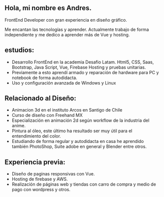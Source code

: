 ## Hola, mi nombre es Andres.

FrontEnd Developer con gran experiencia en diseño gráfico.

Me encantan las tecnologías y aprender.
Actualmente trabajo de forma independiente y me dedico a aprender más de Vue y hosting.

## estudios:
-	Desarrollo FrontEnd en la academia Desafio Latam.
  Html5, CSS, Saas, Bootstrap, Java Script, Vue, Firebase Hosting y pruebas unitarias.
-	Previamente a esto aprendí armado y reparación de hardware para PC y notebook de forma autodidacta.
-	Uso y configuración avanzada de Windows y Linux

## Relacionado al Diseño:
-	Animacion 3d en el instituto Arcos en Santigo de Chile
-	Curso de diseño con Freehand MX
-	Especialización en animación 2d según workflow de la industria del anime.
- Pintura al óleo, este último ha resultado ser muy útil para el entendimiento del color.
-	Estudiando de forma regular y autodidacta en casa he aprendido también PhotoShop, Suite adobe en general y Blender entre otros.

## Experiencia previa: 
- Diseño de paginas responsivas con Vue.
- Hosting de firebase y AWS.
-	Realización de páginas web y tiendas con carro de compra y medio de pago con wordpress y otros.
  
